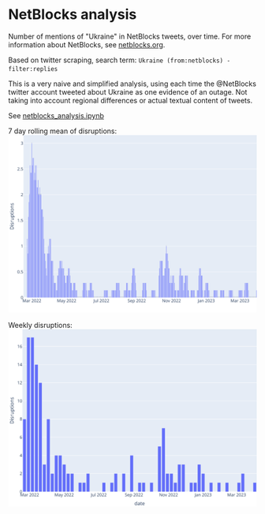 # NetBlocks analysis

Number of mentions of "Ukraine" in NetBlocks tweets, over time. For more
information about NetBlocks, see [netblocks.org](https://netblocks.org/).

Based on twitter scraping, search term:
`Ukraine (from:netblocks) -filter:replies`

This is a very naive and simplified analysis, using each time the @NetBlocks
twitter account tweeted about Ukraine as one evidence of an outage. Not taking
into account regional differences or actual textual content of tweets.

See [netblocks_analysis.ipynb](netblocks_analysis.ipynb)

7 day rolling mean of disruptions:
![7 day rolling mean](netblocks-disruptions-7day-rolling-mean.svg)

Weekly disruptions:
![weekly](netblocks-weekly-disruptions.svg)
